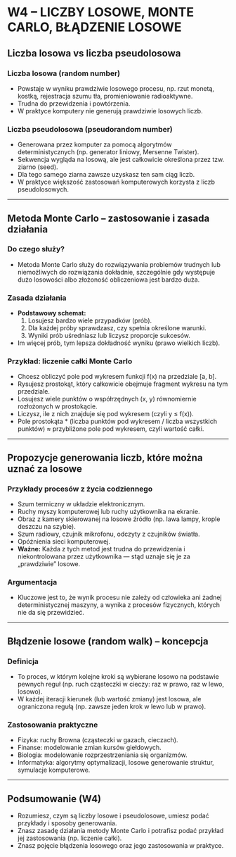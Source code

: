 
# W4 – LICZBY LOSOWE, MONTE CARLO, BŁĄDZENIE LOSOWE

## Liczba losowa vs liczba pseudolosowa

### Liczba losowa (random number)

- Powstaje w wyniku prawdziwie losowego procesu, np. rzut monetą, kostką, rejestracja szumu tła, promieniowanie radioaktywne.
- Trudna do przewidzenia i powtórzenia.
- W praktyce komputery nie generują prawdziwie losowych liczb.

### Liczba pseudolosowa (pseudorandom number)

- Generowana przez komputer za pomocą algorytmów deterministycznych (np. generator liniowy, Mersenne Twister).
- Sekwencja wygląda na losową, ale jest całkowicie określona przez tzw. ziarno (seed).
- Dla tego samego ziarna zawsze uzyskasz ten sam ciąg liczb.
- W praktyce większość zastosowań komputerowych korzysta z liczb pseudolosowych.

---

## Metoda Monte Carlo – zastosowanie i zasada działania

### Do czego służy?

- Metoda Monte Carlo służy do rozwiązywania problemów trudnych lub niemożliwych do rozwiązania dokładnie, szczególnie gdy występuje dużo losowości albo złożoność obliczeniowa jest bardzo duża.

### Zasada działania

- **Podstawowy schemat:**
  1. Losujesz bardzo wiele przypadków (prób).
  2. Dla każdej próby sprawdzasz, czy spełnia określone warunki.
  3. Wyniki prób uśredniasz lub liczysz proporcje sukcesów.
- Im więcej prób, tym lepsza dokładność wyniku (prawo wielkich liczb).

### Przykład: liczenie całki Monte Carlo

- Chcesz obliczyć pole pod wykresem funkcji f(x) na przedziale [a, b].
- Rysujesz prostokąt, który całkowicie obejmuje fragment wykresu na tym przedziale.
- Losujesz wiele punktów o współrzędnych (x, y) równomiernie rozłożonych w prostokącie.
- Liczysz, ile z nich znajduje się pod wykresem (czyli y ≤ f(x)).
- Pole prostokąta * (liczba punktów pod wykresem / liczba wszystkich punktów) ≈ przybliżone pole pod wykresem, czyli wartość całki.

---

## Propozycje generowania liczb, które można uznać za losowe

### Przykłady procesów z życia codziennego

- Szum termiczny w układzie elektronicznym.
- Ruchy myszy komputerowej lub ruchy użytkownika na ekranie.
- Obraz z kamery skierowanej na losowe źródło (np. lawa lampy, krople deszczu na szybie).
- Szum radiowy, czujnik mikrofonu, odczyty z czujników światła.
- Opóźnienia sieci komputerowej.
- **Ważne:** Każda z tych metod jest trudna do przewidzenia i niekontrolowana przez użytkownika — stąd uznaje się je za „prawdziwie” losowe.

### Argumentacja

- Kluczowe jest to, że wynik procesu nie zależy od człowieka ani żadnej deterministycznej maszyny, a wynika z procesów fizycznych, których nie da się przewidzieć.

---

## Błądzenie losowe (random walk) – koncepcja

### Definicja

- To proces, w którym kolejne kroki są wybierane losowo na podstawie pewnych reguł (np. ruch cząsteczki w cieczy: raz w prawo, raz w lewo, losowo).
- W każdej iteracji kierunek (lub wartość zmiany) jest losowa, ale ograniczona regułą (np. zawsze jeden krok w lewo lub w prawo).

### Zastosowania praktyczne

- Fizyka: ruchy Browna (cząsteczki w gazach, cieczach).
- Finanse: modelowanie zmian kursów giełdowych.
- Biologia: modelowanie rozprzestrzeniania się organizmów.
- Informatyka: algorytmy optymalizacji, losowe generowanie struktur, symulacje komputerowe.

---

## Podsumowanie (W4)

- Rozumiesz, czym są liczby losowe i pseudolosowe, umiesz podać przykłady i sposoby generowania.
- Znasz zasadę działania metody Monte Carlo i potrafisz podać przykład jej zastosowania (np. liczenie całki).
- Znasz pojęcie błądzenia losowego oraz jego zastosowania w praktyce.
